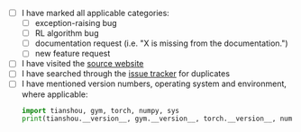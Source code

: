 - [ ] I have marked all applicable categories:
    + [ ] exception-raising bug
    + [ ] RL algorithm bug
    + [ ] documentation request (i.e. "X is missing from the documentation.")
    + [ ] new feature request
- [ ] I have visited the [source website](https://github.com/thu-ml/tianshou/)
- [ ] I have searched through the [issue tracker](https://github.com/thu-ml/tianshou/issues) for duplicates
- [ ] I have mentioned version numbers, operating system and environment, where applicable:
  ```python
  import tianshou, gym, torch, numpy, sys
  print(tianshou.__version__, gym.__version__, torch.__version__, numpy.__version__, sys.version, sys.platform)
  ```
